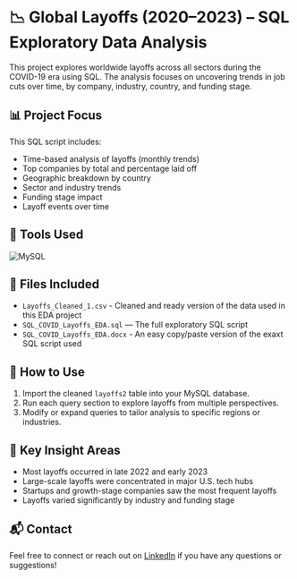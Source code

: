 # 📉 Global Layoffs (2020–2023) – SQL Exploratory Data Analysis

This project explores worldwide layoffs across all sectors during the COVID-19 era using SQL. The analysis focuses on uncovering trends in job cuts over time, by company, industry, country, and funding stage.

## 📊 Project Focus

This SQL script includes:
- Time-based analysis of layoffs (monthly trends)
- Top companies by total and percentage laid off
- Geographic breakdown by country
- Sector and industry trends
- Funding stage impact
- Layoff events over time

## 🔎 Tools Used
![MySQL](https://img.shields.io/badge/Built%20with-MySQL-blue)

## 📁 Files Included
- `Layoffs_Cleaned_1.csv` - Cleaned and ready version of the data used in this EDA project
- `SQL_COVID_Layoffs_EDA.sql` — The full exploratory SQL script
- `SQL_COVID_Layoffs_EDA.docx` - An easy copy/paste version of the exaxt SQL script used

## 📌 How to Use
1. Import the cleaned `layoffs2` table into your MySQL database.
2. Run each query section to explore layoffs from multiple perspectives.
3. Modify or expand queries to tailor analysis to specific regions or industries.

## 🧠 Key Insight Areas
- Most layoffs occurred in late 2022 and early 2023
- Large-scale layoffs were concentrated in major U.S. tech hubs
- Startups and growth-stage companies saw the most frequent layoffs
- Layoffs varied significantly by industry and funding stage

## 📬 Contact
Feel free to connect or reach out on [LinkedIn](https://www.linkedin.com/in/jordan-johnson2195) if you have any questions or suggestions!
